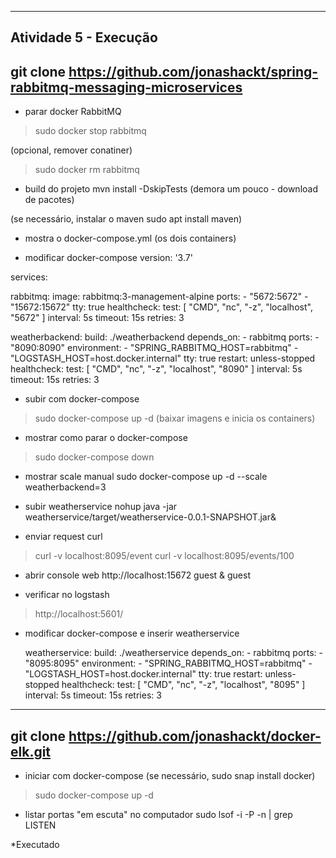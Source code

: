 ----------------------------------------------------------
Atividade 5 - Execução
----------------------------------------------------------
git clone https://github.com/jonashackt/spring-rabbitmq-messaging-microservices
----------------------------------------------------------

- parar docker RabbitMQ
> sudo docker stop rabbitmq

(opcional, remover conatiner)
> sudo docker rm rabbitmq

- build do projeto
mvn install -DskipTests (demora um pouco - download de pacotes)

(se necessário, instalar o maven sudo apt install maven)

- mostra o docker-compose.yml (os dois containers)

- modificar docker-compose
version: '3.7'

services:

  rabbitmq:
    image: rabbitmq:3-management-alpine
    ports:
      - "5672:5672"
      - "15672:15672"
    tty:
      true
    healthcheck:
      test: [ "CMD", "nc", "-z", "localhost", "5672" ]
      interval: 5s
      timeout: 15s
      retries: 3

  weatherbackend:
    build: ./weatherbackend
    depends_on:
      - rabbitmq
    ports:
      - "8090:8090"
    environment:
      - "SPRING_RABBITMQ_HOST=rabbitmq"
      - "LOGSTASH_HOST=host.docker.internal"
    tty:
      true
    restart:
      unless-stopped
    healthcheck:
      test: [ "CMD", "nc", "-z", "localhost", "8090" ]
      interval: 5s
      timeout: 15s
      retries: 3


- subir com docker-compose
> sudo docker-compose up -d (baixar imagens e inicia os containers)

- mostrar como parar o docker-compose
> sudo docker-compose down

- mostrar scale manual
sudo docker-compose up -d --scale weatherbackend=3

- subir weatherservice
nohup java -jar weatherservice/target/weatherservice-0.0.1-SNAPSHOT.jar&

- enviar request curl
> curl -v localhost:8095/event
> curl -v localhost:8095/events/100

- abrir console web
http://localhost:15672
guest & guest

- verificar no logstash
> http://localhost:5601/

- modificar docker-compose e inserir weatherservice

  weatherservice:
    build: ./weatherservice
    depends_on:
      - rabbitmq
    ports:
      - "8095:8095"
    environment:
      - "SPRING_RABBITMQ_HOST=rabbitmq"
      - "LOGSTASH_HOST=host.docker.internal"
    tty:
      true
    restart:
      unless-stopped
    healthcheck:
      test: [ "CMD", "nc", "-z", "localhost", "8095" ]
      interval: 5s
      timeout: 15s
      retries: 3


----------------------------------------------------------
git clone https://github.com/jonashackt/docker-elk.git
----------------------------------------------------------

- iniciar com docker-compose
(se necessário, sudo snap install docker)
> sudo docker-compose up -d


- listar portas "em escuta" no computador
sudo lsof -i -P -n | grep LISTEN

*Executado